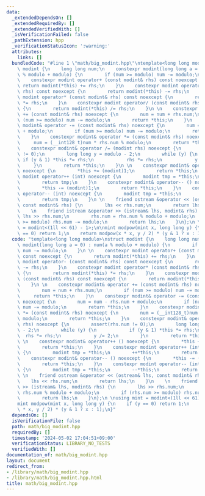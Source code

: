 ```yaml
---
data:
  _extendedDependsOn: []
  _extendedRequiredBy: []
  _extendedVerifiedWith: []
  _isVerificationFailed: false
  _pathExtension: hpp
  _verificationStatusIcon: ':warning:'
  attributes:
    links: []
  bundledCode: "#line 1 \"math/big_modint.hpp\"\ntemplate<long long modulo>\nstruct\
    \ modint {\n    long long num;\n    constexpr modint(long long a = 0) : num(a\
    \ % modulo + modulo) {\n        if (num >= modulo) num -= modulo;\n    }\n \n\
    \    constexpr modint operator+ (const modint& rhs) const noexcept {\n       \
    \ return modint(*this) += rhs;\n    }\n    constexpr modint operator- (const modint&\
    \ rhs) const noexcept {\n        return modint(*this) -= rhs;\n    }\n    constexpr\
    \ modint operator* (const modint& rhs) const noexcept {\n        return modint(*this)\
    \ *= rhs;\n    }\n    constexpr modint operator/ (const modint& rhs) const noexcept\
    \ {\n        return modint(*this) /= rhs;\n    }\n \n    constexpr modint& operator\
    \ += (const modint& rhs) noexcept {\n        num = num + rhs.num;\n        if\
    \ (num >= modulo) num -= modulo;\n        return *this;\n    }\n    constexpr\
    \ modint& operator -= (const modint& rhs) noexcept {\n        num = num - rhs.num\
    \ + modulo;\n        if (num >= modulo) num -= modulo;\n        return *this;\n\
    \    }\n    constexpr modint& operator *= (const modint& rhs) noexcept {\n   \
    \     num = (__int128_t)num * rhs.num % modulo;\n        return *this;\n    }\n\
    \    constexpr modint& operator /= (modint rhs) noexcept {\n        assert(rhs.num\
    \ != 0);\n        long long y = modulo - 2;\n        while (y) {\n           \
    \ if (y & 1) *this *= rhs;\n            rhs *= rhs;\n            y /= 2;\n   \
    \     }\n        return *this;\n    }\n \n    constexpr modint& operator++ ()\
    \ noexcept {\n        *this += (modint)1;\n        return *this;\n    }\n    constexpr\
    \ modint operator++ (int) noexcept {\n        modint tmp = *this;\n        ++*this;\n\
    \        return tmp;\n    }\n    constexpr modint& operator-- () noexcept {\n\
    \        *this -= (modint)1;\n        return *this;\n    }\n    constexpr modint\
    \ operator-- (int) noexcept {\n        modint tmp = *this;\n        --*this;\n\
    \        return tmp;\n    }\n \n    friend ostream &operator << (ostream& lhs,\
    \ const modint& rhs) {\n        lhs << rhs.num;\n        return lhs;\n    }\n\
    \    \n    friend istream &operator >> (istream& lhs, modint& rhs) {\n       \
    \ lhs >> rhs.num;\n        rhs.num = rhs.num % modulo + modulo;\n        if (rhs.num\
    \ >= modulo) rhs.num -= modulo;\n        return lhs;\n    }\n};\n \nusing mint\
    \ = modint<(1ll << 61) - 1>;\n\nmint modpow(mint x, long long y) {\n    if (y\
    \ == 0) return 1;\n    return modpow(x * x, y / 2) * (y & 1 ? x : 1);\n}\n"
  code: "template<long long modulo>\nstruct modint {\n    long long num;\n    constexpr\
    \ modint(long long a = 0) : num(a % modulo + modulo) {\n        if (num >= modulo)\
    \ num -= modulo;\n    }\n \n    constexpr modint operator+ (const modint& rhs)\
    \ const noexcept {\n        return modint(*this) += rhs;\n    }\n    constexpr\
    \ modint operator- (const modint& rhs) const noexcept {\n        return modint(*this)\
    \ -= rhs;\n    }\n    constexpr modint operator* (const modint& rhs) const noexcept\
    \ {\n        return modint(*this) *= rhs;\n    }\n    constexpr modint operator/\
    \ (const modint& rhs) const noexcept {\n        return modint(*this) /= rhs;\n\
    \    }\n \n    constexpr modint& operator += (const modint& rhs) noexcept {\n\
    \        num = num + rhs.num;\n        if (num >= modulo) num -= modulo;\n   \
    \     return *this;\n    }\n    constexpr modint& operator -= (const modint& rhs)\
    \ noexcept {\n        num = num - rhs.num + modulo;\n        if (num >= modulo)\
    \ num -= modulo;\n        return *this;\n    }\n    constexpr modint& operator\
    \ *= (const modint& rhs) noexcept {\n        num = (__int128_t)num * rhs.num %\
    \ modulo;\n        return *this;\n    }\n    constexpr modint& operator /= (modint\
    \ rhs) noexcept {\n        assert(rhs.num != 0);\n        long long y = modulo\
    \ - 2;\n        while (y) {\n            if (y & 1) *this *= rhs;\n          \
    \  rhs *= rhs;\n            y /= 2;\n        }\n        return *this;\n    }\n\
    \ \n    constexpr modint& operator++ () noexcept {\n        *this += (modint)1;\n\
    \        return *this;\n    }\n    constexpr modint operator++ (int) noexcept\
    \ {\n        modint tmp = *this;\n        ++*this;\n        return tmp;\n    }\n\
    \    constexpr modint& operator-- () noexcept {\n        *this -= (modint)1;\n\
    \        return *this;\n    }\n    constexpr modint operator-- (int) noexcept\
    \ {\n        modint tmp = *this;\n        --*this;\n        return tmp;\n    }\n\
    \ \n    friend ostream &operator << (ostream& lhs, const modint& rhs) {\n    \
    \    lhs << rhs.num;\n        return lhs;\n    }\n    \n    friend istream &operator\
    \ >> (istream& lhs, modint& rhs) {\n        lhs >> rhs.num;\n        rhs.num =\
    \ rhs.num % modulo + modulo;\n        if (rhs.num >= modulo) rhs.num -= modulo;\n\
    \        return lhs;\n    }\n};\n \nusing mint = modint<(1ll << 61) - 1>;\n\n\
    mint modpow(mint x, long long y) {\n    if (y == 0) return 1;\n    return modpow(x\
    \ * x, y / 2) * (y & 1 ? x : 1);\n}"
  dependsOn: []
  isVerificationFile: false
  path: math/big_modint.hpp
  requiredBy: []
  timestamp: '2024-05-02 17:04:51+09:00'
  verificationStatus: LIBRARY_NO_TESTS
  verifiedWith: []
documentation_of: math/big_modint.hpp
layout: document
redirect_from:
- /library/math/big_modint.hpp
- /library/math/big_modint.hpp.html
title: math/big_modint.hpp
---
```

